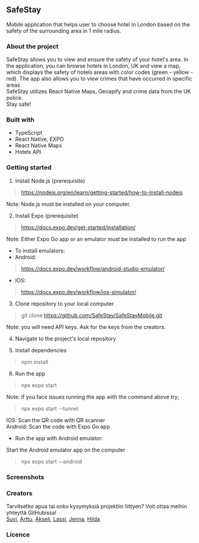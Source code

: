## SafeStay  
Mobile application that helps user to choose hotel in London based on the safety of the surrounding area in 1 mile radius.  

### About the project
SafeStay allows you to view and ensure the safety of your hotel's area. In the application, you can browse hotels in London, UK and view a map, which displays the safety of hotels areas with color codes (green - yellow - red). The app also allows you to view crimes that have occurred in specific areas.  
SafeStay utilizes React Native Maps, Geoapify and crime data from the UK police.  
Stay safe!  

### Built with  
- TypeScript  
- React Native, EXPO  
- React Native Maps  
- Hotels API  

### Getting started  
1. Install Node.js (prerequisite)  
>   https://nodejs.org/en/learn/getting-started/how-to-install-nodejs  

Note: Node.js must be installed on your computer.

2. Install Expo (prerequisite)  
>   https://docs.expo.dev/get-started/installation/  

Note: Either Expo Go app or an emulator must be installed to run the app    
* To install emulators:  
 * Android:  
>   https://docs.expo.dev/workflow/android-studio-emulator/  

 * IOS:  
>    https://docs.expo.dev/workflow/ios-simulator/


3. Clone repository to your local computer  
>   git clone https://github.com/SafeStay/SafeStayMobile.git  

Note: you will need API keys. Ask for the keys from the creators.  

4. Navigate to the project's local repository  

5. Install dependencies  
>   npm install  

6. Run the app  
>   npx expo start  

Note: if you face issues running the app with the command above try;  
>   npx expo start --tunnel  

IOS: Scan the QR code with QR scanner  
Android: Scan the code with Expo Go app  

* Run the app with Android emulator:  

Start the Android emulator app on the computer
>   npx expo start --android

### Screenshots
  
### Creators  
Tarvitsetko apua tai onko kysymyksiä projektiin liittyen? Voit ottaa meihin yhteyttä GitHubissa!  
[Suvi](https://github.com/SuviAnnina), [Arttu](https://github.com/ArttuuS/), [Akseli](https://github.com/AkseliVa), [Lassi](https://github.com/Lassive), [Jenna](https://github.com/jenvii), [Hilda](https://github.com/NotInUseHi)  

### Licence  